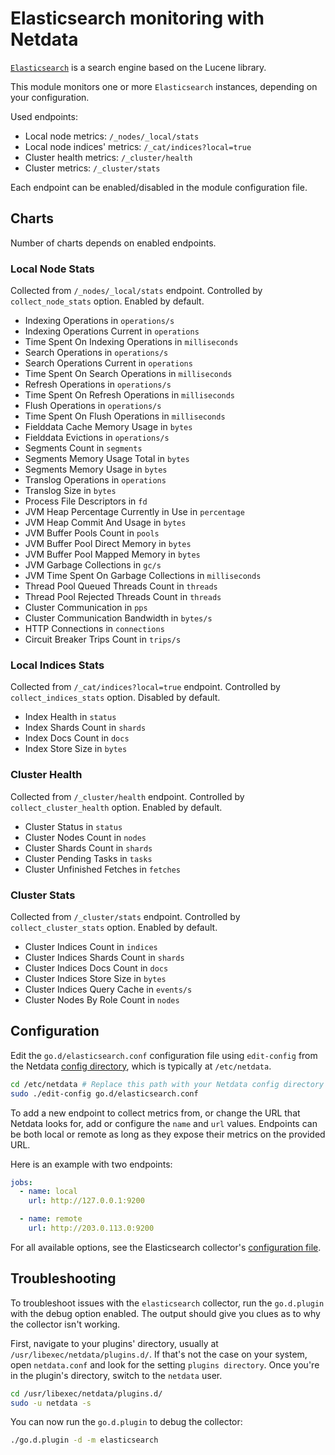 <!--
title: "Elasticsearch monitoring with Netdata"
description: "Monitor the health and performance of Elasticsearch engines with zero configuration, per-second metric granularity, and interactive visualizations."
custom_edit_url: https://github.com/netdata/go.d.plugin/edit/master/modules/elasticsearch/README.md
sidebar_label: "Elasticsearch"
-->

# Elasticsearch monitoring with Netdata

[`Elasticsearch`](https://www.elastic.co/elasticsearch/) is a search engine based on the Lucene library.

This module monitors one or more `Elasticsearch` instances, depending on your configuration.

Used endpoints:

- Local node metrics: `/_nodes/_local/stats`
- Local node indices' metrics: `/_cat/indices?local=true`
- Cluster health metrics: `/_cluster/health`
- Cluster metrics: `/_cluster/stats`

Each endpoint can be enabled/disabled in the module configuration file.

## Charts

Number of charts depends on enabled endpoints.

### Local Node Stats

Collected from `/_nodes/_local/stats` endpoint. Controlled by `collect_node_stats` option. Enabled by default.

- Indexing Operations in `operations/s`
- Indexing Operations Current in `operations`
- Time Spent On Indexing Operations in `milliseconds`
- Search Operations in `operations/s`
- Search Operations Current in `operations`
- Time Spent On Search Operations in `milliseconds`
- Refresh Operations in `operations/s`
- Time Spent On Refresh Operations in `milliseconds`
- Flush Operations in `operations/s`
- Time Spent On Flush Operations in `milliseconds`
- Fielddata Cache Memory Usage in `bytes`
- Fielddata Evictions in `operations/s`
- Segments Count in `segments`
- Segments Memory Usage Total in `bytes`
- Segments Memory Usage in `bytes`
- Translog Operations in `operations`
- Translog Size in `bytes`
- Process File Descriptors in `fd`
- JVM Heap Percentage Currently in Use in `percentage`
- JVM Heap Commit And Usage in `bytes`
- JVM Buffer Pools Count in `pools`
- JVM Buffer Pool Direct Memory in `bytes`
- JVM Buffer Pool Mapped Memory in `bytes`
- JVM Garbage Collections in `gc/s`
- JVM Time Spent On Garbage Collections in `milliseconds`
- Thread Pool Queued Threads Count in `threads`
- Thread Pool Rejected Threads Count in `threads`
- Cluster Communication in `pps`
- Cluster Communication Bandwidth in `bytes/s`
- HTTP Connections in `connections`
- Circuit Breaker Trips Count in `trips/s`

### Local Indices Stats

Collected from `/_cat/indices?local=true` endpoint. Controlled by `collect_indices_stats` option. Disabled by default.

- Index Health in `status`
- Index Shards Count in `shards`
- Index Docs Count in `docs`
- Index Store Size in `bytes`

### Cluster Health

Collected from `/_cluster/health` endpoint. Controlled by `collect_cluster_health` option. Enabled by default.

- Cluster Status in `status`
- Cluster Nodes Count in `nodes`
- Cluster Shards Count in `shards`
- Cluster Pending Tasks in `tasks`
- Cluster Unfinished Fetches in `fetches`

### Cluster Stats

Collected from `/_cluster/stats` endpoint. Controlled by `collect_cluster_stats` option. Enabled by default.

- Cluster Indices Count in `indices`
- Cluster Indices Shards Count in `shards`
- Cluster Indices Docs Count in `docs`
- Cluster Indices Store Size in `bytes`
- Cluster Indices Query Cache in `events/s`
- Cluster Nodes By Role Count in `nodes`

## Configuration

Edit the `go.d/elasticsearch.conf` configuration file using `edit-config` from the
Netdata [config directory](https://learn.netdata.cloud/docs/configure/nodes), which is typically at `/etc/netdata`.

```bash
cd /etc/netdata # Replace this path with your Netdata config directory
sudo ./edit-config go.d/elasticsearch.conf
```

To add a new endpoint to collect metrics from, or change the URL that Netdata looks for, add or configure the `name` and
`url` values. Endpoints can be both local or remote as long as they expose their metrics on the provided URL.

Here is an example with two endpoints:

```yaml
jobs:
  - name: local
    url: http://127.0.0.1:9200

  - name: remote
    url: http://203.0.113.0:9200
```

For all available options, see the Elasticsearch
collector's [configuration file](https://github.com/netdata/go.d.plugin/blob/master/config/go.d/elasticsearch.conf).

## Troubleshooting

To troubleshoot issues with the `elasticsearch` collector, run the `go.d.plugin` with the debug option enabled. The
output should give you clues as to why the collector isn't working.

First, navigate to your plugins' directory, usually at `/usr/libexec/netdata/plugins.d/`. If that's not the case on your
system, open `netdata.conf` and look for the setting `plugins directory`. Once you're in the plugin's directory, switch
to the `netdata` user.

```bash
cd /usr/libexec/netdata/plugins.d/
sudo -u netdata -s
```

You can now run the `go.d.plugin` to debug the collector:

```bash
./go.d.plugin -d -m elasticsearch
```

